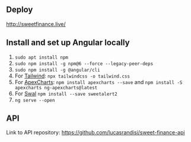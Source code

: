 ## Deploy

http://sweetfinance.live/

## Install and set up Angular locally

1. `sudo apt install npm`
2. `sudo npm install -g npm@6 --force --legacy-peer-deps`
3. `sudo npm install -g @angular/cli`
4. For [Tailwind](https://tailwindcss.com/): `npx tailwindcss -o tailwind.css`
5. For [ApexCharts](https://apexcharts.com/): `npm install apexcharts --save` and `npm install -S apexcharts ng-apexcharts@latest`
6. For [Swal](https://sweetalert2.github.io/#download) `npm install --save sweetalert2`
7. `ng serve --open`

## API

Link to API repository: https://github.com/lucasrandisi/sweet-finance-api
